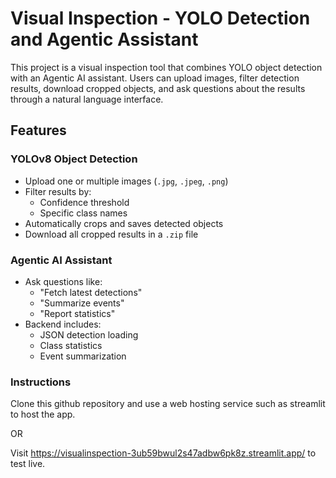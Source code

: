 # Visual Inspection - YOLO Detection and Agentic Assistant

This project is a visual inspection tool that combines YOLO object detection with an Agentic AI assistant. Users can upload images, filter detection results, download cropped objects, and ask questions about the results through a natural language interface.

## Features

### YOLOv8 Object Detection
- Upload one or multiple images (`.jpg`, `.jpeg`, `.png`)
- Filter results by:
  - Confidence threshold
  - Specific class names
- Automatically crops and saves detected objects
- Download all cropped results in a `.zip` file

### Agentic AI Assistant
- Ask questions like:
  - "Fetch latest detections"
  - "Summarize events"
  - "Report statistics"
- Backend includes:
  - JSON detection loading
  - Class statistics
  - Event summarization

### Instructions

Clone this github repository and use a web hosting service such as streamlit to host the app.

OR

Visit https://visualinspection-3ub59bwul2s47adbw6pk8z.streamlit.app/ to test live.


